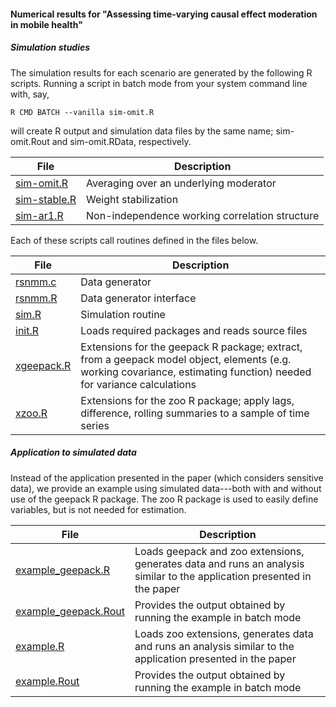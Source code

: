 #### Numerical results for "Assessing time-varying causal effect moderation in mobile health"

##### Simulation studies

The simulation results for each scenario are generated by the following R scripts. Running a script in batch mode from your system command line with, say,
```shell
R CMD BATCH --vanilla sim-omit.R
```
will create R output and simulation data files by the same name; sim-omit.Rout and sim-omit.RData, respectively.

File | Description
---- | ----
[sim-omit.R](sim-omit.R) | Averaging over an underlying moderator
[sim-stable.R](sim-stable.R) | Weight stabilization
[sim-ar1.R](sim-ar1.R) | Non-independence working correlation structure

Each of these scripts call routines defined in the files below.

File | Description
---- | ----
[rsnmm.c](rsnmm.c) | Data generator
[rsnmm.R](rsnmm.R) | Data generator interface
[sim.R](sim.R) | Simulation routine
[init.R](init.R) | Loads required packages and reads source files
[xgeepack.R](xgeepack.R) | Extensions for the geepack R package; extract, from a geepack model object, elements (e.g. working covariance, estimating function) needed for variance calculations
[xzoo.R](xzoo.R) | Extensions for the zoo R package; apply lags, difference, rolling summaries to a sample of time series

##### Application to simulated data

Instead of the application presented in the paper (which considers sensitive data), we provide an example using simulated data---both with and without use of the geepack R package. The zoo R package is used to easily define variables, but is not needed for estimation.

File | Description
---- | ----
[example_geepack.R](example.R) | Loads geepack and zoo extensions, generates data and runs an analysis similar to the application presented in the paper
[example_geepack.Rout](example.Rout) | Provides the output obtained by running the example in batch mode
[example.R](example.R) | Loads zoo extensions, generates data and runs an analysis similar to the application presented in the paper
[example.Rout](example.Rout) | Provides the output obtained by running the example in batch mode
